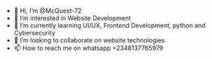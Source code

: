 - 👋 Hi, I’m @McQuest-72
- 👀 I’m interested in Website Development
- 🌱 I’m currently learning UI/UX, Frontend Development, python and Cybersecurity
- 💞️ I’m looking to collaborate on website technologies
- 📫 How to reach me on whatsapp +2348137765979

<!---
McQuest-72/McQuest-72 is a ✨ special ✨ repository because its `README.md` (this file) appears on your GitHub profile.
You can click the Preview link to take a look at your changes.
--->
